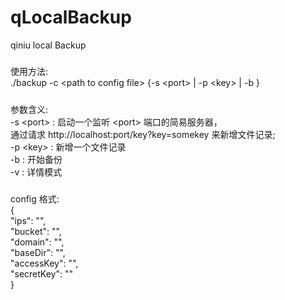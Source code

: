 qLocalBackup
============

qiniu local Backup

#####
使用方法:   
./backup -c \<path to config file\> {-s \<port\> | -p \<key\> | -b }  
#####  
参数含义:  
-s \<port\> : 启动一个监听 \<port\> 端口的简易服务器，  
            通过请求 http://localhost:port/key?key=somekey 来新增文件记录;  
-p \<key\>  : 新增一个文件记录  
-b        : 开始备份  
-v        : 详情模式  
#####  
config 格式:   
{  
    "ips": "",  
    "bucket": "",  
    "domain": "",  
    "baseDir": "",  
    "accessKey": "",  
    "secretKey": ""  
}

